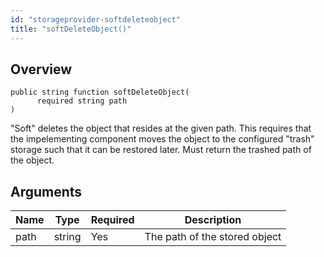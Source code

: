 ```yaml
---
id: "storageprovider-softdeleteobject"
title: "softDeleteObject()"
---
```



## Overview




```luceescript
public string function softDeleteObject(
      required string path
)
```

"Soft" deletes the object that resides at the given path. This requires
that the impelementing component moves the object to the configured "trash"
storage such that it can be restored later. Must return the trashed path of the object.

## Arguments


<div class="table-responsive"><table class="table"><thead><tr><th>Name</th><th>Type</th><th>Required</th><th>Description</th></tr></thead><tbody><tr><td>path</td><td>string</td><td>Yes</td><td>The path of the stored object</td></tr></tbody></table></div>